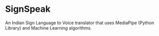 # SignSpeak
An Indian Sign Language to Voice translator that uses MediaPipe (Python Library) and Machine Learning algorithms.
